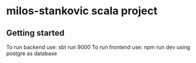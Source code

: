 # milos-stankovic scala project



## Getting started

To run backend use: sbt run 9000
To run frontend use: npm run dev
using postgre as database